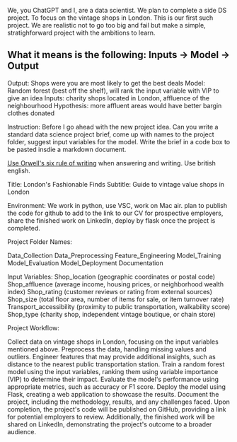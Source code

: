 We, you ChatGPT and I, are a data scientist. We plan to complete a side DS project. To focus on the vintage shops in London. This is our first such project. We are realistic not to go too big and fail but make a simple, stratighforward project with the ambitions to learn. 

What it means is the following: 
Inputs -> Model -> Output
-------------------------

Output: Shops were you are most likely to get the best deals
Model: Random forest (best off the shelf), will rank the input variable with VIP to give an idea
Inputs: charity shops located in London, affluence of the neighbourhood
    Hypothesis: more affluent areas would have better bargin clothes donated

Instruction:
Before I go ahead with the new project idea. Can you write a standard data science project brief, come up with names to the project folder, suggest input variables for the model. Write the brief in a code box to be pasted insdie a markdown document.

[Use Orwell's six rule of writing](https://englishwritingteacher.com/2020/04/18/george-orwells-six-rules-of-writing/) when answering and writing. Use british english.

Title: London's Fashionable Finds
Subtitle: Guide to vintage value shops in London


Environment:
We work in python, use VSC, work on Mac air. plan to publish the code for github to add to the link to our CV for prospective employers, share the finished work on LinkedIn, deploy by flask once the project is completed.

Project Folder Names:

Data_Collection
Data_Preprocessing
Feature_Engineering
Model_Training
Model_Evaluation
Model_Deployment
Documentation

Input Variables:
Shop_location (geographic coordinates or postal code)
Shop_affluence (average income, housing prices, or neighborhood wealth index)
Shop_rating (customer reviews or rating from external sources)
Shop_size (total floor area, number of items for sale, or item turnover rate)
Transport_accessibility (proximity to public transportation, walkability score)
Shop_type (charity shop, independent vintage boutique, or chain store)

Project Workflow:

Collect data on vintage shops in London, focusing on the input variables mentioned above.
Preprocess the data, handling missing values and outliers.
Engineer features that may provide additional insights, such as distance to the nearest public transportation station.
Train a random forest model using the input variables, ranking them using variable importance (VIP) to determine their impact.
Evaluate the model's performance using appropriate metrics, such as accuracy or F1 score.
Deploy the model using Flask, creating a web application to showcase the results.
Document the project, including the methodology, results, and any challenges faced.
Upon completion, the project's code will be published on GitHub, providing a link for potential employers to review. Additionally, the finished work will be shared on LinkedIn, demonstrating the project's outcome to a broader audience.